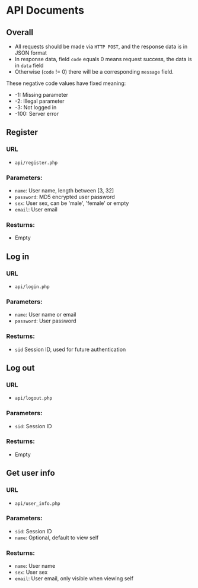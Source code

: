 # API Documents

## Overall

* All requests should be made via `HTTP POST`, and the response data is in JSON format
* In response data, field `code` equals 0 means request success, the data is in `data` field
* Otherwise (`code` != 0) there will be a corresponding `message` field.

These negative code values have fixed meaning:

* -1: Missing parameter
* -2: Illegal parameter
* -3: Not logged in
* -100: Server error

## Register

### URL

* `api/register.php`

### Parameters:

* `name`: User name, length between [3, 32]
* `password`: MD5 encrypted user password
* `sex`: User sex, can be 'male', 'female' or empty
* `email`: User email

### Resturns:

* Empty

## Log in

### URL

* `api/login.php`

### Parameters:

* `name`: User name or email
* `password`: User password

### Resturns:

* `sid` Session ID, used for future authentication

## Log out

### URL

* `api/logout.php`

### Parameters:

* `sid`: Session ID

### Resturns:

* Empty

## Get user info

### URL

* `api/user_info.php`

### Parameters:

* `sid`: Session ID
* `name`: Optional, default to view self

### Resturns:

* `name`: User name
* `sex`: User sex
* `email`: User email, only visible when viewing self

